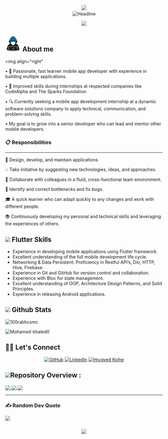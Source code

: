 <div id="header" align="center">
    <img src="https://github.com/thompsonemerson/thompsonemerson/raw/master/cover-thompson.png" height="200"/>
     </div>
</div>
    <div align=center>
        <img src="https://readme-typing-svg.herokuapp.com?color=cyan&size=32&center=true&vCenter=true&width=600&height=50&lines=Hi+there+I'm+Mohamed👨‍💻+%F0%9F%91%8B;;" alt="Headline" />
    </div>
 
<p align="center">
  <a href="https://github.com/Mohamed-khaled0/readme-typing-svg"><img src="https://readme-typing-svg.herokuapp.com?font=Time+New+Roman&color=cyan&size=25&center=true&vCenter=true&width=600&height=100&lines=++Mobile+Developer+Intern+@+CodeAlpha;Mobile+Software+Engineer"></a>
</p>

<!-- ======= About Section ======= -->
## <picture><img src = "https://github.com/0xAbdulKhalid/0xAbdulKhalid/raw/main/assets/mdImages/about_me.gif" width = 50px></picture> **About me**
<picture> <img align="right" </picture>

• 🚀 Passionate, fast learner mobile app developer with experience in building multiple applications.

• 🌟 Improved skills during internships at respected companies like CodeAlpha and The Sparks Foundation.

• 🔍 Currently seeking a mobile app development internship at a dynamic software solutions company to apply technical, communication, and problem-solving skills.

•    My goal is to grow into a senior developer who can lead and mentor other mobile developers.



### 📋 Responsibilities 
---
📱 Design, develop, and maintain applications.

💡 Take initiative by suggesting new technologies, ideas, and approaches.

🤝 Collaborate with colleagues in a fluid, cross-functional team environment.

🐛 Identify and correct bottlenecks and fix bugs.

🎓 A quick learner who can adapt quickly to any changes and work with different people.

📚 Continuously developing my personal and technical skills and leveraging the experiences of others.
## <img src="https://media2.giphy.com/media/QssGEmpkyEOhBCb7e1/giphy.gif?cid=ecf05e47a0n3gi1bfqntqmob8g9aid1oyj2wr3ds3mg700bl&rid=giphy.gif" width="25"><b> Flutter Skills</b>
- Experience in developing mobile applications using Flutter framework.
- Excellent understanding of the full mobile development life cycle.
- Networking & Data Persistent: Proficiency in Restful API’s, Dio, HTTP, Hive, Firebase.
- Experience in Git and GitHub for version control and collaboration.
- Experience with Bloc for state management.
- Excellent understanding of OOP, Architecture Design Patterns, and Solid Principles.
- Experience in releasing Android applications.

 <!-- ======= End About Section ======= -->

 <!-- ======= Github Stats Section ======= -->
## <img src="https://media.giphy.com/media/iY8CRBdQXODJSCERIr/giphy.gif" width="35"><b> Github Stats </b>

<p align="left"> <img src="https://komarev.com/ghpvc/?username=Mohamed-khaled0&label=Profile%20views&color=0e75b6&style=flat" alt="100rabhcsmc" /> </p>

  <img src="https://github-readme-stats.vercel.app/api/top-langs?username=Mohamed-khaled0&show_icons=true&locale=en&layout=compact&line_height=20&title_color=7A7ADB&icon_color=2234AE&text_color=D3D3D3&bg_color=0,000000,130F40" width="375"  alt="Mohamed-khaled0"/>
</a>
</div>

 <!-- ======= End Github Stats Section ======= -->
<br>
 <!-- ======= Connect Section ======= -->
 
## 🙋‍♀️ Let's Connect
<p align="center">
	<a href="https://github.com/Mohamed-khaled0"><img src="https://img.icons8.com/bubbles/50/000000/github.png" alt="GitHub"/></a>
	<a href="https://linkedin.com/in/mohamed-khaled3/"><img src="https://img.icons8.com/bubbles/50/000000/linkedin.png" alt="LinkedIn"/></a>
        <a href="mohamedalshraby3@gmail.com">   <img border="0" alt="Hrugved Kolhe" src="https://img.icons8.com/bubbles/50/000000/gmail.png"/></a>

 <!-- ======= End Connect Section ======= -->

</p>
 <!-- ======= Repository Overview Section ======= -->

## <img src="https://media.giphy.com/media/iY8CRBdQXODJSCERIr/giphy.gif" width="30px">Repository Overview :
<a href="https://github.com/Mohamed-khaled0/E-Commerce-IOS-CodeAlpha-Internship">
  <img align="center" src="https://github-readme-stats.vercel.app/api/pin/?username=Mohamed-khaled0&repo=E-Commerce-IOS-CodeAlpha-Internship&theme=tokyonight" />
</a>

<a href="https://github.com/Mohamed-khaled0/Clima-Weather-App">
  <img align="center" src="https://github-readme-stats.vercel.app/api/pin/?username=Mohamed-khaled0&repo=Clima-Weather-App&theme=tokyonight" />
</a>




<a href="https://github.com/Mohamed-khaled0/Easy-Notes-App">
  <img align="center" src="https://github-readme-stats.vercel.app/api/pin/?username=Mohamed-khaled0&repo=Easy-Notes-App&theme=tokyonight" />
</a>



 <!-- ======= End Repository Overview Section ======= -->
---


### ✍️ Random Dev Quote
![](https://quotes-github-readme.vercel.app/api?type=horizontal&theme=radical)


<h3 align="center">
    <img src="https://readme-typing-svg.herokuapp.com/?font=Righteous&size=25&center=true&vCenter=true&width=500&height=70&duration=4000&lines=Thanks+for+visiting!+✌️;+Shoot+me+a+message+on+Linkedin!;I'm+always+down+to+collab+:)">
</h3>


